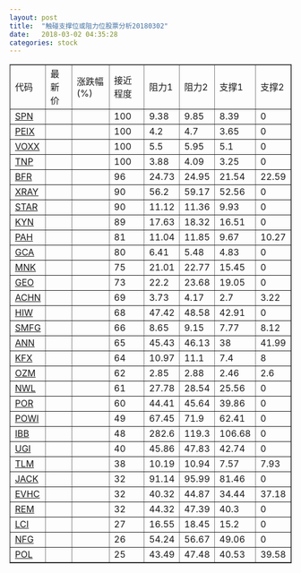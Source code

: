 ```yaml
---
layout: post
title:  "触碰支撑位或阻力位股票分析20180302"
date:   2018-03-02 04:35:28
categories: stock
---
```

<script type="text/javascript">
var stockList = []
stockList.push('gb_spn');
stockList.push('gb_peix');
stockList.push('gb_voxx');
stockList.push('gb_tnp');
stockList.push('gb_bfr');
stockList.push('gb_xray');
stockList.push('gb_star');
stockList.push('gb_kyn');
stockList.push('gb_pah');
stockList.push('gb_gca');
stockList.push('gb_mnk');
stockList.push('gb_geo');
stockList.push('gb_achn');
stockList.push('gb_hiw');
stockList.push('gb_smfg');
stockList.push('gb_ann');
stockList.push('gb_kfx');
stockList.push('gb_ozm');
stockList.push('gb_nwl');
stockList.push('gb_por');
stockList.push('gb_powi');
stockList.push('gb_ibb');
stockList.push('gb_ugi');
stockList.push('gb_tlm');
stockList.push('gb_jack');
stockList.push('gb_evhc');
stockList.push('gb_rem');
stockList.push('gb_lci');
stockList.push('gb_nfg');
stockList.push('gb_pol');
</script>
<table border="1">
 <tr>
 <td>代码</td>
 <td>最新价</td>
 <td>涨跌幅(%)</td>
 <td>接近程度</td>
 <td>阻力1</td>
 <td>阻力2</td>
 <td>支撑1</td>
 <td>支撑2</td>
</tr>
  <tr id="spn" class="green">
  <td><a href="http://stock.finance.sina.com.cn/usstock/quotes/SPN.html" target="_blank">SPN</a></td><td></td><td></td><td>100</td><td>9.38</td><td>9.85</td><td>8.39</td><td>0</td></tr>
  <tr id="peix" class="green">
  <td><a href="http://stock.finance.sina.com.cn/usstock/quotes/PEIX.html" target="_blank">PEIX</a></td><td></td><td></td><td>100</td><td>4.2</td><td>4.7</td><td>3.65</td><td>0</td></tr>
  <tr id="voxx" class="red">
  <td><a href="http://stock.finance.sina.com.cn/usstock/quotes/VOXX.html" target="_blank">VOXX</a></td><td></td><td></td><td>100</td><td>5.5</td><td>5.95</td><td>5.1</td><td>0</td></tr>
  <tr id="tnp" class="green">
  <td><a href="http://stock.finance.sina.com.cn/usstock/quotes/TNP.html" target="_blank">TNP</a></td><td></td><td></td><td>100</td><td>3.88</td><td>4.09</td><td>3.25</td><td>0</td></tr>
  <tr id="bfr" class="green">
  <td><a href="http://stock.finance.sina.com.cn/usstock/quotes/BFR.html" target="_blank">BFR</a></td><td></td><td></td><td>96</td><td>24.73</td><td>24.95</td><td>21.54</td><td>22.59</td></tr>
  <tr id="xray" class="red">
  <td><a href="http://stock.finance.sina.com.cn/usstock/quotes/XRAY.html" target="_blank">XRAY</a></td><td></td><td></td><td>90</td><td>56.2</td><td>59.17</td><td>52.56</td><td>0</td></tr>
  <tr id="star" class="green">
  <td><a href="http://stock.finance.sina.com.cn/usstock/quotes/STAR.html" target="_blank">STAR</a></td><td></td><td></td><td>90</td><td>11.12</td><td>11.36</td><td>9.93</td><td>0</td></tr>
  <tr id="kyn" class="red">
  <td><a href="http://stock.finance.sina.com.cn/usstock/quotes/KYN.html" target="_blank">KYN</a></td><td></td><td></td><td>89</td><td>17.63</td><td>18.32</td><td>16.51</td><td>0</td></tr>
  <tr id="pah" class="green">
  <td><a href="http://stock.finance.sina.com.cn/usstock/quotes/PAH.html" target="_blank">PAH</a></td><td></td><td></td><td>81</td><td>11.04</td><td>11.85</td><td>9.67</td><td>10.27</td></tr>
  <tr id="gca" class="green">
  <td><a href="http://stock.finance.sina.com.cn/usstock/quotes/GCA.html" target="_blank">GCA</a></td><td></td><td></td><td>80</td><td>6.41</td><td>5.48</td><td>4.83</td><td>0</td></tr>
  <tr id="mnk" class="green">
  <td><a href="http://stock.finance.sina.com.cn/usstock/quotes/MNK.html" target="_blank">MNK</a></td><td></td><td></td><td>75</td><td>21.01</td><td>22.77</td><td>15.45</td><td>0</td></tr>
  <tr id="geo" class="red">
  <td><a href="http://stock.finance.sina.com.cn/usstock/quotes/GEO.html" target="_blank">GEO</a></td><td></td><td></td><td>73</td><td>22.2</td><td>23.68</td><td>19.05</td><td>0</td></tr>
  <tr id="achn" class="green">
  <td><a href="http://stock.finance.sina.com.cn/usstock/quotes/ACHN.html" target="_blank">ACHN</a></td><td></td><td></td><td>69</td><td>3.73</td><td>4.17</td><td>2.7</td><td>3.22</td></tr>
  <tr id="hiw" class="green">
  <td><a href="http://stock.finance.sina.com.cn/usstock/quotes/HIW.html" target="_blank">HIW</a></td><td></td><td></td><td>68</td><td>47.42</td><td>48.58</td><td>42.91</td><td>0</td></tr>
  <tr id="smfg" class="red">
  <td><a href="http://stock.finance.sina.com.cn/usstock/quotes/SMFG.html" target="_blank">SMFG</a></td><td></td><td></td><td>66</td><td>8.65</td><td>9.15</td><td>7.77</td><td>8.12</td></tr>
  <tr id="ann" class="red">
  <td><a href="http://stock.finance.sina.com.cn/usstock/quotes/ANN.html" target="_blank">ANN</a></td><td></td><td></td><td>65</td><td>45.43</td><td>46.13</td><td>38</td><td>41.99</td></tr>
  <tr id="kfx" class="green">
  <td><a href="http://stock.finance.sina.com.cn/usstock/quotes/KFX.html" target="_blank">KFX</a></td><td></td><td></td><td>64</td><td>10.97</td><td>11.1</td><td>7.4</td><td>8</td></tr>
  <tr id="ozm" class="green">
  <td><a href="http://stock.finance.sina.com.cn/usstock/quotes/OZM.html" target="_blank">OZM</a></td><td></td><td></td><td>62</td><td>2.85</td><td>2.88</td><td>2.46</td><td>2.6</td></tr>
  <tr id="nwl" class="red">
  <td><a href="http://stock.finance.sina.com.cn/usstock/quotes/NWL.html" target="_blank">NWL</a></td><td></td><td></td><td>61</td><td>27.78</td><td>28.54</td><td>25.56</td><td>0</td></tr>
  <tr id="por" class="green">
  <td><a href="http://stock.finance.sina.com.cn/usstock/quotes/POR.html" target="_blank">POR</a></td><td></td><td></td><td>60</td><td>44.41</td><td>45.64</td><td>39.86</td><td>0</td></tr>
  <tr id="powi" class="red">
  <td><a href="http://stock.finance.sina.com.cn/usstock/quotes/POWI.html" target="_blank">POWI</a></td><td></td><td></td><td>49</td><td>67.45</td><td>71.9</td><td>62.41</td><td>0</td></tr>
  <tr id="ibb" class="green">
  <td><a href="http://stock.finance.sina.com.cn/usstock/quotes/IBB.html" target="_blank">IBB</a></td><td></td><td></td><td>48</td><td>282.6</td><td>119.3</td><td>106.68</td><td>0</td></tr>
  <tr id="ugi" class="green">
  <td><a href="http://stock.finance.sina.com.cn/usstock/quotes/UGI.html" target="_blank">UGI</a></td><td></td><td></td><td>40</td><td>45.86</td><td>47.83</td><td>42.74</td><td>0</td></tr>
  <tr id="tlm" class="green">
  <td><a href="http://stock.finance.sina.com.cn/usstock/quotes/TLM.html" target="_blank">TLM</a></td><td></td><td></td><td>38</td><td>10.19</td><td>10.94</td><td>7.57</td><td>7.93</td></tr>
  <tr id="jack" class="red">
  <td><a href="http://stock.finance.sina.com.cn/usstock/quotes/JACK.html" target="_blank">JACK</a></td><td></td><td></td><td>32</td><td>91.14</td><td>95.99</td><td>81.46</td><td>0</td></tr>
  <tr id="evhc" class="red">
  <td><a href="http://stock.finance.sina.com.cn/usstock/quotes/EVHC.html" target="_blank">EVHC</a></td><td></td><td></td><td>32</td><td>40.32</td><td>44.87</td><td>34.44</td><td>37.18</td></tr>
  <tr id="rem" class="green">
  <td><a href="http://stock.finance.sina.com.cn/usstock/quotes/REM.html" target="_blank">REM</a></td><td></td><td></td><td>32</td><td>44.32</td><td>47.39</td><td>40.3</td><td>0</td></tr>
  <tr id="lci" class="red">
  <td><a href="http://stock.finance.sina.com.cn/usstock/quotes/LCI.html" target="_blank">LCI</a></td><td></td><td></td><td>27</td><td>16.55</td><td>18.45</td><td>15.2</td><td>0</td></tr>
  <tr id="nfg" class="green">
  <td><a href="http://stock.finance.sina.com.cn/usstock/quotes/NFG.html" target="_blank">NFG</a></td><td></td><td></td><td>26</td><td>54.24</td><td>56.67</td><td>49.06</td><td>0</td></tr>
  <tr id="pol" class="green">
  <td><a href="http://stock.finance.sina.com.cn/usstock/quotes/POL.html" target="_blank">POL</a></td><td></td><td></td><td>25</td><td>43.49</td><td>47.48</td><td>40.53</td><td>39.58</td></tr>
</table>
